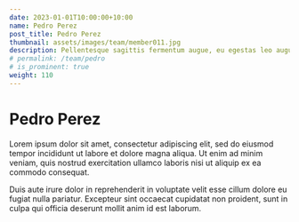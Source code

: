 ```yaml
---
date: 2023-01-01T10:00:00+10:00
name: Pedro Perez
post_title: Pedro Perez
thumbnail: assets/images/team/member011.jpg
description: Pellentesque sagittis fermentum augue, eu egestas leo augue.
# permalink: /team/pedro
# is_prominent: true
weight: 110
---
```


# Pedro Perez

Lorem ipsum dolor sit amet, consectetur adipiscing elit, sed do eiusmod tempor incididunt ut labore et dolore magna aliqua. Ut enim ad minim veniam, quis nostrud exercitation ullamco laboris nisi ut aliquip ex ea commodo consequat.

Duis aute irure dolor in reprehenderit in voluptate velit esse cillum dolore eu fugiat nulla pariatur. Excepteur sint occaecat cupidatat non proident, sunt in culpa qui officia deserunt mollit anim id est laborum.
